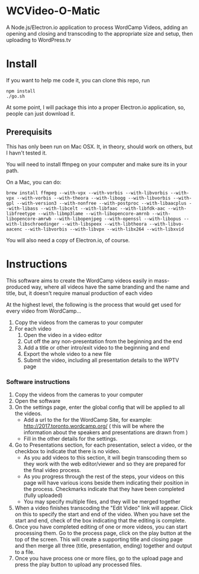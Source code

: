 # WCVideo-O-Matic

A Node.js/Electron.io application to process WordCamp Videos, adding an opening and closing and transcoding to the appropriate size and setup, then uploading to WordPress.tv


# Install

If you want to help me code it, you can clone this repo, run 
```
npm install
./go.sh 
```

At some point, I will package this into a proper Electron.io application, so, people can just download it.

## Prerequisits 

This has only been run on Mac OSX.  It, in theory, should work on others, but I havn't tested it.

You will need to install ffmpeg on your computer and make sure its in your path.

On a Mac, you can do:
```
brew install ffmpeg --with-vpx --with-vorbis --with-libvorbis --with-vpx --with-vorbis --with-theora --with-libogg --with-libvorbis --with-gpl --with-version3 --with-nonfree --with-postproc --with-libaacplus --with-libass --with-libcelt --with-libfaac --with-libfdk-aac --with-libfreetype --with-libmp3lame --with-libopencore-amrnb --with-libopencore-amrwb --with-libopenjpeg --with-openssl --with-libopus --with-libschroedinger --with-libspeex --with-libtheora --with-libvo-aacenc --with-libvorbis --with-libvpx --with-libx264 --with-libxvid

```

You will also need a copy of Electron.io, of course.

# Instructions

This software aims to create the WordCamp videos easily in mass-produced way, where all videos have the same branding and the name and title, but, it doesn't require manual production of each video

At the highest level, the following is the process that would get used for every video from WordCamp...

1. Copy the videos from the cameras to your computer
2. For each video
   1. Open the video in a video editor
   2. Cut off the any non-presentation from the beginning and the end
   3. Add a title or other intro/exit video to the beginning and end
   4. Export the whole video to a new file
   5. Submit the video, including all presentation details to the WPTV page

### Software instructions

1. Copy the videos from the cameras to your computer
2. Open the software 
3. On the settings page, enter the global config that will be applied to all the videos.
    * Add a url to the for the WordCamp Site, for example: http://2017.toronto.wordcamp.org/   ( this will be where the information about the speakers and presentations are drawn from )
    * Fill in the other details for the settings.
4. Go to Presentations section, for each presentation, select a video, or the checkbox to indicate that there is no video.
    * As you add videos to this section, it will begin transcoding them so they work with the web editor/viewer and so they are prepared for the final video process.
    * As you progress through the rest of the steps, your videos on this page will have various icons beside them indicating their position in the process.   Checkmarks indicate that they have been completed (fully uploaded)
    * You may specify multiple files, and they will be merged together
5. When a video finishes transcoding the "Edit Video" link will appear.  Click on this to specify the start and end of the video.  When you have set the start and end, check of the box indicating that the editing is complete.
6. Once you have completed editing of one or more videos, you can start processing them.  Go to the process page, click on the play button at the top of the screen.   This will create a supporting title and closing page and then merge all three (title, presentation, ending) together and output to a file. 
7. Once you have process one or more files, go to the upload page and press the play button to upload any processed files.




